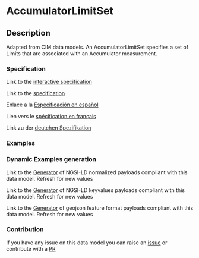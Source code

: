 # AccumulatorLimitSet

## Description 

Adapted from CIM data models. An AccumulatorLimitSet specifies a set of Limits that are associated with an Accumulator measurement.
### Specification

Link to the [interactive specification](https://swagger.lab.fiware.org/?url=https://github.com/smart-data-models/dataModel.EnergyCIM/blob/master/AccumulatorLimitSet/swagger.yaml)

Link to the [specification](https://github.com/smart-data-models/dataModel.EnergyCIM/blob/master/AccumulatorLimitSet/doc/spec.md)

Enlace a la [Especificación en español](https://github.com/smart-data-models/dataModel.EnergyCIM/blob/master/AccumulatorLimitSet/doc/spec_ES.md)

Lien vers le [spécification en français](https://github.com/smart-data-models/dataModel.EnergyCIM/blob/master/AccumulatorLimitSet/doc/spec_FR.md)

Link zu der [deutchen Spezifikation](https://github.com/smart-data-models/dataModel.EnergyCIM/blob/master/AccumulatorLimitSet/doc/spec_DE.md)
### Examples
### Dynamic Examples generation

Link to the [Generator](https://smartdatamodels.org/extra/ngsi-ld_generator_v0.92.php?schemaUrl=https://raw.githubusercontent.com/smart-data-models/dataModel.EnergyCIM/master/AccumulatorLimitSet/schema.json&email=info@smartdatamodels.org) of NGSI-LD normalized payloads compliant with this data model. Refresh for new values

Link to the [Generator](https://smartdatamodels.org/extra/ngsi-ld_generator_keyvalues_v0.92.php?schemaUrl=https://raw.githubusercontent.com/smart-data-models/dataModel.EnergyCIM/master/AccumulatorLimitSet/schema.json&email=info@smartdatamodels.org) of NGSI-LD keyvalues payloads compliant with this data model. Refresh for new values

Link to the [Generator](https://smartdatamodels.org/extra/geojson_features_generator_v1.0.php?schemaUrl=https://raw.githubusercontent.com/smart-data-models/dataModel.EnergyCIM/master/AccumulatorLimitSet/schema.json&email=info@smartdatamodels.org) of geojson feature format payloads compliant with this data model. Refresh for new values
### Contribution

 If you have any issue on this data model you can raise an [issue](https://github.com/smart-data-models/dataModel.EnergyCIM/issues)  or contribute with a [PR](https://github.com/smart-data-models/dataModel.EnergyCIM/pulls)